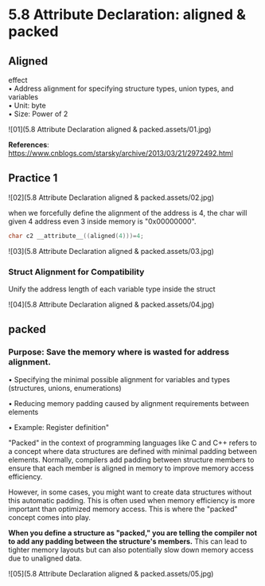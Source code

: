 # 5.8 Attribute Declaration: aligned & packed



## Aligned

effect  
• Address alignment for specifying structure types, union types, and variables  
• Unit: byte  
• Size: Power of 2  

![01](5.8 Attribute Declaration aligned & packed.assets/01.jpg)

**References**: https://www.cnblogs.com/starsky/archive/2013/03/21/2972492.html



## Practice 1

![02](5.8 Attribute Declaration aligned & packed.assets/02.jpg)

when we forcefully define the alignment of the address is 4, the char will given 4 address even 3 inside memory is "0x00000000".

```c
char c2 __attribute__((aligned(4)))=4;
```

![03](5.8 Attribute Declaration aligned & packed.assets/03.jpg)

### Struct Alignment for Compatibility

Unify the address length of each variable type inside the struct

![04](5.8 Attribute Declaration aligned & packed.assets/04.jpg)





## packed

### Purpose: Save the memory where is wasted for address alignment.

• Specifying the minimal possible alignment for variables and types (structures, unions, enumerations) 

• Reducing memory padding caused by alignment requirements between elements 

• Example: Register definition"

"Packed" in the context of programming languages like C and C++ refers to a concept where data structures are defined with minimal padding between elements. Normally, compilers add padding between structure members to ensure that each member is aligned in memory to improve memory access efficiency.

However, in some cases, you might want to create data structures without this automatic padding. This is often used when memory efficiency is more important than optimized memory access. This is where the "packed" concept comes into play.

**When you define a structure as "packed," you are telling the compiler not to add any padding between the structure's members.** This can lead to tighter memory layouts but can also potentially slow down memory access due to unaligned data.

![05](5.8 Attribute Declaration aligned & packed.assets/05.jpg)